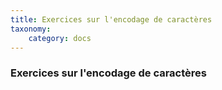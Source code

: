 ```yaml
---
title: Exercices sur l'encodage de caractères
taxonomy:
    category: docs
---
```

### Exercices sur l'encodage de caractères 
